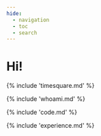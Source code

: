 ```yaml
---
hide:
  - navigation
  - toc
  - search
---
```


# Hi!

{% include 'timesquare.md' %}

{% include 'whoami.md' %}

{% include 'code.md' %}

{% include 'experience.md' %}
